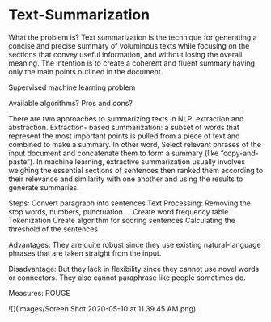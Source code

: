 # Text-Summarization

What the problem is? 
Text summarization is the technique for generating a concise and precise summary of voluminous texts while focusing on the sections that convey useful information, and without losing the overall meaning. The intention is to create a coherent and fluent summary having only the main points outlined in the document.

Supervised machine learning problem

Available algorithms? Pros and cons?

 There are two approaches to summarizing texts in NLP: extraction and abstraction.
Extraction- based summarization: a subset of words that represent the most important points is pulled from a piece of text and combined to make a summary. In other word, Select relevant phrases of the input document and concatenate them to form a summary (like “copy-and-paste”). In machine learning, extractive summarization usually involves weighing the essential sections of sentences then ranked them according to their relevance and similarity with one another and using the results to generate summaries.

Steps:
Convert paragraph into sentences
Text Processing: Removing the stop words, numbers, punctuation …
Create word frequency table
Tokenization
Create algorithm for scoring sentences
Calculating the threshold of the sentences


Advantages: They are quite robust since they use existing natural-language phrases that are taken straight from the input.

Disadvantage: But they lack in flexibility since they cannot use novel words or connectors. They also cannot paraphrase like people sometimes do.

Measures: ROUGE

![](images/Screen Shot 2020-05-10 at 11.39.45 AM.png)
